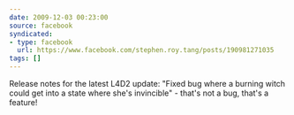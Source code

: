 ```yaml
---
date: 2009-12-03 00:23:00
source: facebook
syndicated:
- type: facebook
  url: https://www.facebook.com/stephen.roy.tang/posts/190981271035
tags: []
---
```


Release notes for the latest L4D2 update: "Fixed bug where a burning witch could get into a state where she's invincible" - that's not a bug, that's a feature!